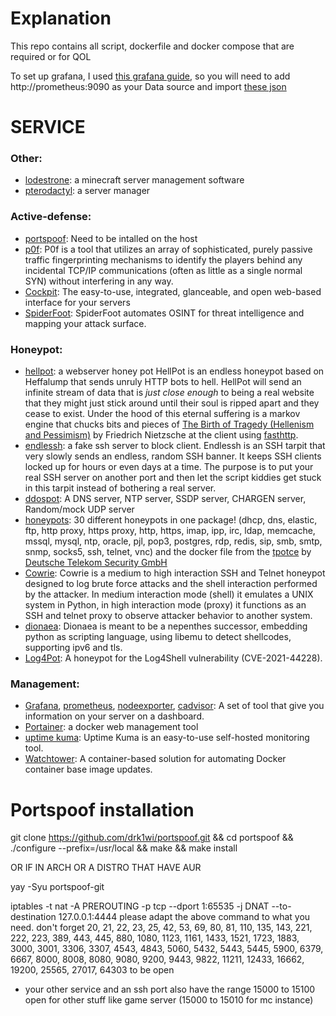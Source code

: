 # Explanation


This repo contains all script, dockerfile and docker compose that are required or for QOL

To set up grafana, I used [this grafana guide](https://github.com/DoTheEvo/selfhosted-apps-docker/tree/master/prometheus_grafana_loki),
so you will need to add http://prometheus:9090  as your Data source and import [these
json ](https://github.com/DoTheEvo/selfhosted-apps-docker/tree/master/prometheus_grafana_loki/dashboards)


# SERVICE


### Other:
  - [lodestrone](https://github.com/Lodestone-Team/lodestone): a minecraft server management software
  - [pterodactyl](https://pterodactyl.io/): a server manager

### Active-defense:
  - [portspoof](https://github.com/drk1wi/portspoof): Need to be intalled on the host 
  - [p0f](https://lcamtuf.coredump.cx/p0f3/): P0f is a tool that utilizes an array of sophisticated, purely passive traffic fingerprinting mechanisms to identify the players behind any incidental TCP/IP communications (often as little as a single normal SYN) without interfering in any way.
  - [Cockpit](https://cockpit-project.org/running): The easy-to-use, integrated, glanceable, and open web-based interface for your servers
  - [SpiderFoot](https://github.com/smicallef/spiderfoot): SpiderFoot automates OSINT for threat intelligence and mapping your attack surface.

### Honeypot:
  - [hellpot](https://github.com/yunginnanet/HellPot): a webserver honey pot
    HellPot is an endless honeypot based on Heffalump that sends unruly HTTP bots to hell.
    HellPot will send an infinite stream of data that is *just close enough* to being a real website that they might just stick around until their soul is ripped apart and they cease to exist.
    Under the hood of this eternal suffering is a markov engine that chucks bits and pieces of [The Birth of Tragedy (Hellenism and Pessimism)](https://www.gutenberg.org/files/51356/51356-h/51356-h.htm) by Friedrich Nietzsche at the client using [fasthttp](https://github.com/valyala/fasthttp).
  - [endlessh](https://github.com/skeeto/endlessh): a fake ssh server to block client.
    Endlessh is an SSH tarpit that very slowly sends an endless, random SSH banner. It keeps SSH clients locked up for hours or even days at a time. The purpose is to put your real SSH server on another port and then let the script kiddies get stuck in this tarpit instead of bothering a real server.
  - [ddospot](https://github.com/aelth/ddospot): A DNS server, NTP server, SSDP server, CHARGEN server, Random/mock UDP server
  - [honeypots](https://github.com/qeeqbox/honeypots): 30 different honeypots in one package! (dhcp, dns, elastic, ftp, http proxy, https proxy, http, https, imap, ipp, irc, ldap, memcache, mssql, mysql, ntp, oracle, pjl, pop3, postgres, rdp, redis, sip, smb, smtp, snmp, socks5, ssh, telnet, vnc)
    and the docker file from the [tpotce](https://github.com/telekom-security/tpotce) by [Deutsche Telekom Security GmbH](https://github.com/telekom-security)
  - [Cowrie](https://github.com/cowrie/cowrie): Cowrie is a medium to high interaction SSH and Telnet honeypot designed to log brute force attacks and the shell interaction performed by the attacker. In medium interaction mode (shell) it emulates a UNIX system in Python, in high interaction mode (proxy) it functions as an SSH and telnet proxy to observe attacker behavior to another system.
  - [dionaea](https://github.com/DinoTools/dionaea): Dionaea is meant to be a nepenthes successor, embedding python as scripting language, using libemu to detect shellcodes, supporting ipv6 and tls.
  - [Log4Pot](https://github.com/thomaspatzke/Log4Pot): A honeypot for the Log4Shell vulnerability (CVE-2021-44228).

### Management:
  - [Grafana](https://grafana.com/), [prometheus](https://github.com/prometheus/prometheus),
    [nodeexporter](https://github.com/prometheus/node_exporter), [cadvisor](https://github.com/google/cadvisor): A set of
    tool that give you information on your server on a dashboard.
  - [Portainer](https://www.portainer.io/): a docker web management tool
  - [uptime kuma](https://github.com/louislam/uptime-kuma): Uptime Kuma is an easy-to-use self-hosted monitoring tool.
  - [Watchtower](https://containrrr.dev/watchtower/): A container-based solution for automating Docker container base image updates.

# Portspoof installation


git clone https://github.com/drk1wi/portspoof.git 
&& cd portspoof 
&& ./configure --prefix=/usr/local 
&& make 
&& make install

 OR IF IN ARCH OR A DISTRO THAT HAVE AUR  

yay -Syu portspoof-git  

  iptables -t nat -A PREROUTING -p tcp --dport 1:65535  -j DNAT --to-destination 127.0.0.1:4444 
please adapt the above command to what you need. 
don't forget 20, 21, 22, 23, 25, 42, 53, 69, 80, 81, 110, 135, 143, 221, 222, 223, 389, 443, 445, 880, 1080, 1123, 1161, 1433, 1521, 1723, 1883, 3000, 3001, 3306, 3307, 4543, 4843, 5060, 5432, 5443, 5445, 5900, 6379, 6667, 8000, 8008, 8080, 9080, 9200, 9443, 9822, 11211, 12433, 16662, 19200, 25565, 27017, 64303 to be open
+ your other service and an ssh port also have the range 15000 to 15100 open for other stuff like game server (15000 to 15010 for mc instance)




